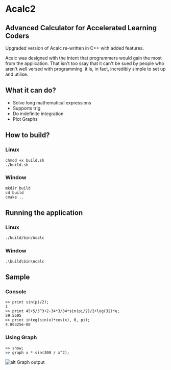 # Acalc2

## Advanced Calculator for Accelerated Learning Coders

Upgraded version of  Acalc re-written in C++ with added features.

Acalc was designed with the intent that programmers would gain the most from the application. That isn't too ssay that it can't be sued by people who aren't well versed with programming. it is, in fact, incredibly simple to set up and utilise.

## What it can do?
- Solve long mathematical expressions
- Supports trig
- Do indefinite integration
- Plot Graphs

## How to build?
### Linux
    chmod +x build.sh
    ./build.sh
    
### Window
    mkdir build
    cd build
    cmake ..

## Running the application
### Linux
    ./build/bin/Acalc
### Window
    .\build\bin\Acalc
    
## Sample
### Console
    >> print sin(pi/2);
    1
    >> print 45+5/3^3+2-34*3/34*sin(pi/2)/2+log(32)*e;
    59.5505
    >> print integ(sin(x)*cos(x), 0, pi);
    4.86325e-08
### Using Graph
    >> show;
    >> graph x * sin(300 / x^2);
    
![alt Graph output](Acalc2/graph.png)
